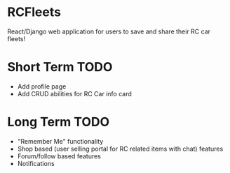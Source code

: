 # RCFleets
React/Django web application for users to save and share their RC car fleets!

# Short Term TODO
- Add profile page
- Add CRUD abilities for RC Car info card

# Long Term TODO
- "Remember Me" functionality
- Shop based (user selling portal for RC related items with chat) features
- Forum/follow based features
- Notifications
